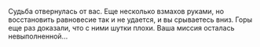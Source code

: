 Судьба отвернулась от вас. Еще несколько взмахов руками, но восстановить равновесие так и не удается, и вы срываетесь вниз. Горы еще раз доказали, что с ними шутки плохи. Ваша миссия осталась невыполненной...

